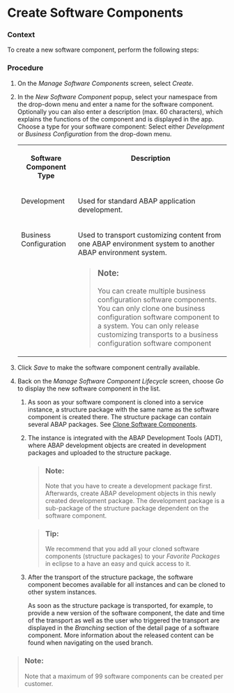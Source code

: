<!-- loio67e2f2e1fbcf48a4801bad004133e0a7 -->

# Create Software Components





### Context

To create a new software component, perform the following steps:



### Procedure

1.  On the *Manage Software Components* screen, select *Create*.
2.  In the *New Software Component* popup, select your namespace from the drop-down menu and enter a name for the software component. Optionally you can also enter a description \(max. 60 characters\), which explains the functions of the component and is displayed in the app. Choose a type for your software component: Select either *Development* or *Business Configuration* from the drop-down menu.


    <table>
    <tr>
    <th valign="top">

    Software Component Type
    
    </th>
    <th valign="top">

    Description
    
    </th>
    </tr>
    <tr>
    <td valign="top">
    
    Development
    
    </td>
    <td valign="top">
    
    Used for standard ABAP application development.
    
    </td>
    </tr>
    <tr>
    <td valign="top">
    
    Business Configuration
    
    </td>
    <td valign="top">
    
    Used to transport customizing content from one ABAP environment system to another ABAP environment system.

    > ### Note:  
    > You can create multiple business configuration software components. You can only clone one business configuration software component to a system. You can only release customizing transports to a business configuration software component


    
    </td>
    </tr>
    </table>
    
3.  Click *Save* to make the software component centrally available.

4.  Back on the *Manage Software Component Lifecycle* screen, choose *Go* to display the new software component in the list.

    1.  As soon as your software component is cloned into a service instance, a structure package with the same name as the software component is created there. The structure package can contain several ABAP packages. See [Clone Software Components](clone-software-components-18564c5.md).

    2.  The instance is integrated with the ABAP Development Tools \(ADT\), where ABAP development objects are created in development packages and uploaded to the structure package.

        > ### Note:  
        > Note that you have to create a development package first. Afterwards, create ABAP development objects in this newly created development package. The development package is a sub-package of the structure package dependent on the software component.

        > ### Tip:  
        > We recommend that you add all your cloned software components \(structure packages\) to your *Favorite Packages* in eclipse to a have an easy and quick access to it.

    3.  After the transport of the structure package, the software component becomes available for all instances and can be cloned to other system instances.

        As soon as the structure package is transported, for example, to provide a new version of the software component, the date and time of the transport as well as the user who triggered the transport are displayed in the *Branching* section of the detail page of a software component. More information about the released content can be found when navigating on the used branch.



> ### Note:  
> Note that a maximum of 99 software components can be created per customer.

